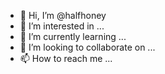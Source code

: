 - 👋 Hi, I’m @halfhoney
- 👀 I’m interested in ...
- 🌱 I’m currently learning ...
- 💞️ I’m looking to collaborate on ...
- 📫 How to reach me ...

<!---
halfhoney/halfhoney is a ✨ special ✨ repository because its `README.md` (this file) appears on your GitHub profile.
You can click the Preview link to take a look at your changes.
--->
